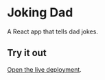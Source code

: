 # Joking Dad

A React app that tells dad jokes.

## Try it out

[Open the live deployment](https://joking-dad.vercel.app).